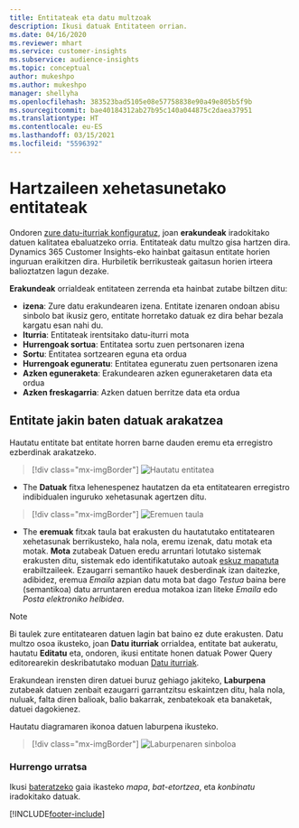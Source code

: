 ```yaml
---
title: Entitateak eta datu multzoak
description: Ikusi datuak Entitateen orrian.
ms.date: 04/16/2020
ms.reviewer: mhart
ms.service: customer-insights
ms.subservice: audience-insights
ms.topic: conceptual
author: mukeshpo
ms.author: mukeshpo
manager: shellyha
ms.openlocfilehash: 383523bad5105e08e57758838e90a49e805b5f9b
ms.sourcegitcommit: bae40184312ab27b95c140a044875c2daea37951
ms.translationtype: HT
ms.contentlocale: eu-ES
ms.lasthandoff: 03/15/2021
ms.locfileid: "5596392"
---
```

# <a name="entities-in-audience-insights"></a>Hartzaileen xehetasunetako entitateak

Ondoren [zure datu-iturriak konfiguratuz](data-sources.md), joan **erakundeak** iradokitako datuen kalitatea ebaluatzeko orria. Entitateak datu multzo gisa hartzen dira. Dynamics 365 Customer Insights-eko hainbat gaitasun entitate horien inguruan eraikitzen dira. Hurbiletik berrikusteak gaitasun horien irteera balioztatzen lagun dezake.

**Erakundeak** orrialdeak entitateen zerrenda eta hainbat zutabe biltzen ditu:

- **izena**: Zure datu erakundearen izena. Entitate izenaren ondoan abisu sinbolo bat ikusiz gero, entitate horretako datuak ez dira behar bezala kargatu esan nahi du.
- **Iturria**: Entitateak irentsitako datu-iturri mota
- **Hurrengoak sortua**: Entitatea sortu zuen pertsonaren izena
- **Sortu**: Entitatea sortzearen eguna eta ordua
- **Hurrengoak eguneratu**: Entitatea eguneratu zuen pertsonaren izena
- **Azken eguneraketa**: Erakundearen azken eguneraketaren data eta ordua
- **Azken freskagarria**: Azken datuen berritze data eta ordua

## <a name="exploring-a-specific-entitys-data"></a>Entitate jakin baten datuak arakatzea

Hautatu entitate bat entitate horren barne dauden eremu eta erregistro ezberdinak arakatzeko.

> [!div class="mx-imgBorder"]
> ![Hautatu entitatea](media/data-manager-entities-data.png "Hautatu entitatea")

- The **Datuak** fitxa lehenespenez hautatzen da eta entitatearen erregistro indibidualen inguruko xehetasunak agertzen ditu.

> [!div class="mx-imgBorder"]
> ![Eremuen taula](media/data-manager-entities-fields.PNG "Eremuen taula")

- The **eremuak** fitxak taula bat erakusten du hautatutako entitatearen xehetasunak berrikusteko, hala nola, eremu izenak, datu motak eta motak. **Mota** zutabeak Datuen eredu arruntari lotutako sistemak erakusten ditu, sistemak edo identifikatutako autoak [eskuz mapatuta](map-entities.md) erabiltzaileek. Ezaugarri semantiko hauek desberdinak izan daitezke, adibidez, eremua *Emaila* azpian datu mota bat dago *Testua* baina bere (semantikoa) datu arruntaren eredua motakoa izan liteke *Emaila* edo *Posta elektroniko helbidea*.

> [!NOTE]
> Bi taulek zure entitatearen datuen lagin bat baino ez dute erakusten. Datu multzo osoa ikusteko, joan **Datu iturriak** orrialdea, entitate bat aukeratu, hautatu **Editatu** eta, ondoren, ikusi entitate honen datuak Power Query editorearekin deskribatutako moduan [Datu iturriak](data-sources.md).

Erakundean irensten diren datuei buruz gehiago jakiteko, **Laburpena** zutabeak datuen zenbait ezaugarri garrantzitsu eskaintzen ditu, hala nola, nuluak, falta diren balioak, balio bakarrak, zenbatekoak eta banaketak, datuei dagokienez.

Hautatu diagramaren ikonoa datuen laburpena ikusteko.

> [!div class="mx-imgBorder"]
> ![Laburpenaren sinboloa](media/data-manager-entities-summary.png "Datuen laburpen-taula")

### <a name="next-step"></a>Hurrengo urratsa

Ikusi [bateratzeko](data-unification.md) gaia ikasteko *mapa*, *bat-etortzea*, eta *konbinatu* iradokitako datuak.


[!INCLUDE[footer-include](../includes/footer-banner.md)]